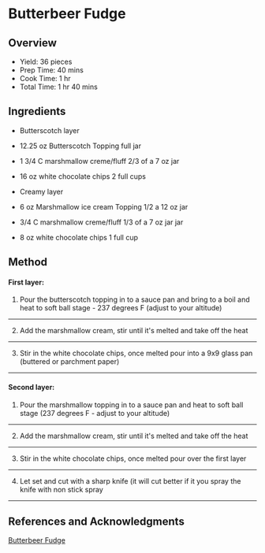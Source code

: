 # Butterbeer Fudge

## Overview

- Yield: 36 pieces
- Prep Time: 40 mins
- Cook Time: 1 hr
- Total Time: 1 hr 40 mins

## Ingredients

- Butterscotch layer

- 12.25 oz Butterscotch Topping full jar

- 1 3/4 C marshmallow creme/fluff 2/3 of a 7 oz jar

- 16 oz white chocolate chips 2 full cups

- Creamy layer

- 6 oz Marshmallow ice cream Topping 1/2 a 12 oz jar

- 3/4 C marshmallow creme/fluff 1/3 of a 7 oz jar jar

- 8 oz white chocolate chips 1 full cup

## Method

#### First layer:

1. Pour the butterscotch topping in to a sauce pan and bring to a boil and heat to soft ball stage - 237 degrees F (adjust to your altitude)
---
2. Add the marshmallow cream, stir until it's melted and take off the heat
---
3. Stir in the white chocolate chips, once melted pour into a 9x9 glass pan (buttered or parchment paper)
---

#### Second layer:

1. Pour the marshmallow topping in to a sauce pan and heat to soft ball stage (237 degrees F - adjust to your altitude)
---
2. Add the marshmallow cream, stir until it's melted and take off the heat
---
3. Stir in the white chocolate chips, once melted pour over the first layer
---
4. Let set and cut with a sharp knife (it will cut better if it you spray the knife with non stick spray
---

## References and Acknowledgments

[Butterbeer Fudge](http://ashleemarie.com/butterbeer-fudge-recipe/)

